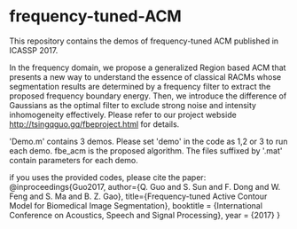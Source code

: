 # frequency-tuned-ACM
This repository contains the demos of frequency-tuned ACM published in ICASSP 2017.

In the frequency domain, we propose a generalized Region based ACM that presents a new way to understand the essence of classical RACMs whose segmentation results are determined by a frequency filter to extract the proposed frequency boundary energy. Then, we introduce the difference of Gaussians as the optimal filter to exclude strong noise and intensity inhomogeneity effectively. Please refer to our project webside http://tsingqguo.gq/fbeproject.html for details.

'Demo.m' contains 3 demos. Please set 'demo' in the code as 1,2 or 3 to run each demo. fbe_acm is the proposed algorithm. The files suffixed by '.mat' contain parameters for each demo.

if you uses the provided codes, please cite the paper:
@inproceedings{Guo2017,
  author={Q. Guo and S. Sun and F. Dong and W. Feng and S. Ma and B. Z. Gao},
  title={Frequency-tuned Active Contour Model for Biomedical Image Segmentation},
  booktitle = {International Conference on Acoustics, Speech and Signal Processing},
  year = {2017}
}
